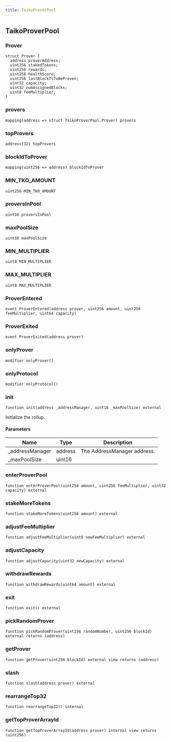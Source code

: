 ```yaml
---
title: TaikoProverPool
---
```


## TaikoProverPool

### Prover

```solidity
struct Prover {
  address proverAddress;
  uint256 stakedTokens;
  uint256 rewards;
  uint256 healthScore;
  uint256 lastBlockTsToBeProven;
  uint32 capacity;
  uint32 numAssignedBlocks;
  uint8 feeMultiplier;
}
```

### provers

```solidity
mapping(address => struct TaikoProverPool.Prover) provers
```

### topProvers

```solidity
address[32] topProvers
```

### blockIdToProver

```solidity
mapping(uint256 => address) blockIdToProver
```

### MIN_TKO_AMOUNT

```solidity
uint256 MIN_TKO_AMOUNT
```

### proversInPool

```solidity
uint16 proversInPool
```

### maxPoolSize

```solidity
uint16 maxPoolSize
```

### MIN_MULTIPLIER

```solidity
uint8 MIN_MULTIPLIER
```

### MAX_MULTIPLIER

```solidity
uint8 MAX_MULTIPLIER
```

### ProverEntered

```solidity
event ProverEntered(address prover, uint256 amount, uint256 feeMultiplier, uint64 capacity)
```

### ProverExited

```solidity
event ProverExited(address prover)
```

### onlyProver

```solidity
modifier onlyProver()
```

### onlyProtocol

```solidity
modifier onlyProtocol()
```

### init

```solidity
function init(address _addressManager, uint16 _maxPoolSize) external
```

Initialize the rollup.

#### Parameters

| Name             | Type    | Description                 |
| ---------------- | ------- | --------------------------- |
| \_addressManager | address | The AddressManager address. |
| \_maxPoolSize    | uint16  |                             |

### enterProverPool

```solidity
function enterProverPool(uint256 amount, uint256 feeMultiplier, uint32 capacity) external
```

### stakeMoreTokens

```solidity
function stakeMoreTokens(uint256 amount) external
```

### adjustFeeMultiplier

```solidity
function adjustFeeMultiplier(uint8 newFeeMultiplier) external
```

### adjustCapacity

```solidity
function adjustCapacity(uint32 newCapacity) external
```

### withdrawRewards

```solidity
function withdrawRewards(uint64 amount) external
```

### exit

```solidity
function exit() external
```

### pickRandomProver

```solidity
function pickRandomProver(uint256 randomNumber, uint256 blockId) external returns (address)
```

### getProver

```solidity
function getProver(uint256 blockId) external view returns (address)
```

### slash

```solidity
function slash(address prover) external
```

### rearrangeTop32

```solidity
function rearrangeTop32() internal
```

### getTopProverArrayId

```solidity
function getTopProverArrayId(address prover) internal view returns (uint256)
```
